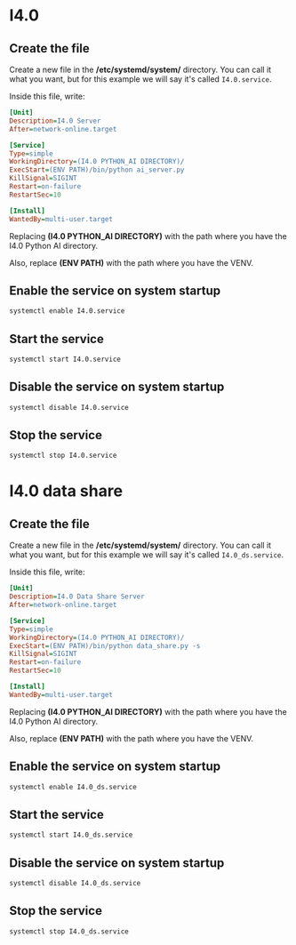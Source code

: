 # I4.0
## Create the file
Create a new file in the **/etc/systemd/system/** directory. You can call it what you want, but for this example we will say it's called `I4.0.service`.

Inside this file, write:
```ini
[Unit]
Description=I4.0 Server
After=network-online.target

[Service]
Type=simple
WorkingDirectory=(I4.0 PYTHON_AI DIRECTORY)/
ExecStart=(ENV PATH)/bin/python ai_server.py
KillSignal=SIGINT
Restart=on-failure
RestartSec=10

[Install]
WantedBy=multi-user.target
```
Replacing **(I4.0 PYTHON_AI DIRECTORY)** with the path where you have the I4.0 Python AI directory.

Also, replace **(ENV PATH)** with the path where you have the VENV.

## Enable the service on system startup
```sh
systemctl enable I4.0.service
```

## Start the service
```sh
systemctl start I4.0.service
```

## Disable the service on system startup
```sh
systemctl disable I4.0.service
```

## Stop the service
```sh
systemctl stop I4.0.service
```

# I4.0 data share
## Create the file
Create a new file in the **/etc/systemd/system/** directory. You can call it what you want, but for this example we will say it's called `I4.0_ds.service`.

Inside this file, write:
```ini
[Unit]
Description=I4.0 Data Share Server
After=network-online.target

[Service]
Type=simple
WorkingDirectory=(I4.0 PYTHON_AI DIRECTORY)/
ExecStart=(ENV PATH)/bin/python data_share.py -s
KillSignal=SIGINT
Restart=on-failure
RestartSec=10

[Install]
WantedBy=multi-user.target
```
Replacing **(I4.0 PYTHON_AI DIRECTORY)** with the path where you have the I4.0 Python AI directory.

Also, replace **(ENV PATH)** with the path where you have the VENV.

## Enable the service on system startup
```sh
systemctl enable I4.0_ds.service
```

## Start the service
```sh
systemctl start I4.0_ds.service
```

## Disable the service on system startup
```sh
systemctl disable I4.0_ds.service
```

## Stop the service
```sh
systemctl stop I4.0_ds.service
```